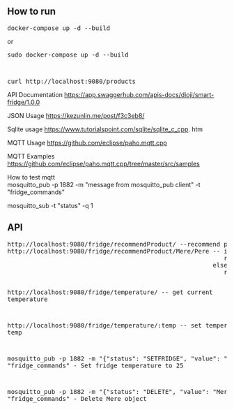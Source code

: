 <h2>How to run</h2>

<pre>docker-compose up -d --build</pre> or 
<pre>sudo docker-compose up -d --build</pre>
<br>
<pre>curl http://localhost:9080/products</pre>

API Documentation
https://app.swaggerhub.com/apis-docs/dioji/smart-fridge/1.0.0

JSON Usage
https://kezunlin.me/post/f3c3eb8/ <br>

Sqlite usage
https://www.tutorialspoint.com/sqlite/sqlite_c_cpp.
htm

MQTT Usage
https://github.com/eclipse/paho.mqtt.cpp

MQTT Examples
https://github.com/eclipse/paho.mqtt.cpp/tree/master/src/samples

How to test mqtt <br>
mosquitto_pub -p 1882 -m "message from mosquitto_pub client" -t "fridge_commands"

mosquitto_sub -t "status" -q 1


<h2>API</h2>
<pre>http://localhost:9080/fridge/recommendProduct/ --recommend products with min expire date
http://localhost:9080/fridge/recommendProduct/Mere/Pere -- if this products are in fridge:
                                                           recommend product with min expire date
                                                        else:
                                                           recommend most similiar product by name with min expire date
                                                           
http://localhost:9080/fridge/temperature/ -- get current temperature     

http://localhost:9080/fridge/temperature/:temp -- set temperature as temp

mosquitto_pub -p 1882 -m "{​\"status\": \"SETFRIDGE\", \"value\": \"25\"}​" -t "fridge_commands" - Set fridge temperature to 25

mosquitto_pub -p 1882 -m "{​\"status\": \"DELETE\", \"value\": \"Mere\"}​" -t "fridge_commands" - Delete Mere object

</pre>    
